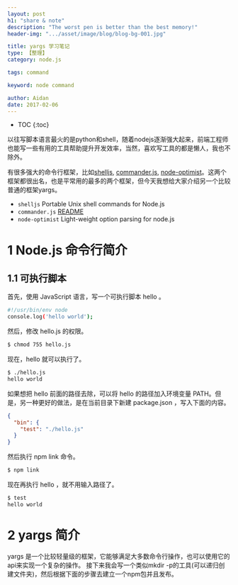 ```yaml
---
layout: post
h1: "share & note"
description: "The worst pen is better than the best memory!"
header-img: ".../asset/image/blog/blog-bg-001.jpg"

title: yargs 学习笔记
type: 【整理】
category: node.js

tags: command

keyword: node command

author: Aidan
date: 2017-02-06
---
```


* TOC
{:toc}

以往写脚本语言最火的是python和shell，随着nodejs逐渐强大起来，前端工程师也能写一些有用的工具帮助提升开发效率，当然，喜欢写工具的都是懒人，我也不除外。

有很多强大的命令行框架，比如[shelljs](https://github.com/shelljs/shelljs), [commander.js](https://github.com/tj/commander.js), [node-optimist](https://github.com/substack/node-optimist)。这两个框架都很出名，也是平常用的最多的两个框架，但今天我想给大家介绍另一个比较普通的框架yargs。

- `shelljs` Portable Unix shell commands for Node.js
- `commander.js` [README](https://github.com/tj/commander.js/blob/master/Readme_zh-CN.md)
- `node-optimist` Light-weight option parsing for node.js

# 1 Node.js 命令行简介

## 1.1 可执行脚本

首先，使用 JavaScript 语言，写一个可执行脚本 hello 。

```bash
#!/usr/bin/env node
console.log('hello world');
```

然后，修改 hello.js 的权限。

```bash
$ chmod 755 hello.js
```

现在，hello 就可以执行了。

```bash
$ ./hello.js
hello world
```

如果想把 hello 前面的路径去除，可以将 hello 的路径加入环境变量 PATH。但是，另一种更好的做法，是在当前目录下新建 package.json ，写入下面的内容。

```json
{
  "bin": {
    "test": "./hello.js"
  }
}
```

然后执行 npm link 命令。

```bash
$ npm link
```

现在再执行 hello ，就不用输入路径了。

```bash
$ test
hello world
```

# 2 yargs 简介

yargs 是一个比较轻量级的框架，它能够满足大多数命令行操作，也可以使用它的api来实现一个复杂的操作。 接下来我会写一个类似mkdir -p的工具(可以递归创建文件夹)，然后根据下面的步骤去建立一个npm包并且发布。